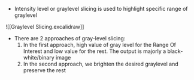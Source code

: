 - Intensity level or graylevel slicing is used to highlight specific range of graylevel

![[Graylevel Slicing.excalidraw]]

- There are 2 approaches of gray-level slicing:
	1. In the first approach, high value of gray level for the Range Of Interest and low value for the rest. The output is majorly a black-white/binary image
	2. In the second approach, we brighten the desired graylevel and preserve the rest
